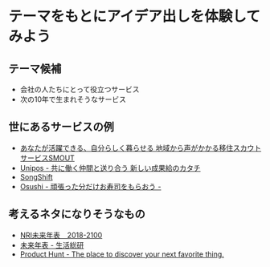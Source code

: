 # テーマをもとにアイデア出しを体験してみよう

## テーマ候補

* 会社の人たちにとって役立つサービス
* 次の10年で生まれそうなサービス

## 世にあるサービスの例

* [あなたが活躍できる、自分らしく暮らせる 地域から声がかかる移住スカウトサービスSMOUT](https://smout.jp/)
* [Unipos - 共に働く仲間と送り合う 新しい成果給のカタチ](https://unipos.me/ja/)
* [SongShift](https://songshiftapp.com/)
* [Osushi - 頑張った分だけお寿司をもらおう -](https://osushi.love/)

## 考えるネタになりそうなもの

* [NRI未来年表　2018-2100](https://www.nri.com/jp/opinion/nenpyo/index.html)
* [未来年表 - 生活総研](https://seikatsusoken.jp/futuretimeline/)
* [Product Hunt - The place to discover your next favorite thing.](https://www.producthunt.com/posts/tech-blogs-list)